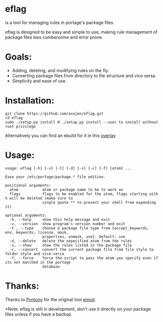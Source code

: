eflag
=====
is a tool for managing rules in portage's package files.

eflag is designed to be easy and simple to use, making rule management of
package files less cumbersome and error prone.

Goals:
======
* Adding, deleting, and modifying rules on the fly.
* Converting package files from directory to file structure and vice versa.
* Simplicity and ease of use.

Installation:
=============
	git clone https://github.com/axujen/eflag.git
	cd eflag
	sudo ./setup.py install # ./setup.py install --user to install without root privilege

Alternatively you can find an ebuild for it in this [overlay](https://github.com/axujen/overlay/tree/master/app-portage/eflag)

Usage:
======
	usage: eflag [-h] [-v] [-t] [-d] [-s] [-c] [-f] [atom] ...
	
	Ease your /etc/portage/package.* file edition.
	
	positional arguments:
	  atom           atom or package name to be to work on
	  flags          flags to be enabled for the atom, flags starting with % will be deleted (make sure to
	                 single quote ** to prevent your shell from expanding it)
	
	optional arguments:
	  -h, --help     show this help message and exit
	  -v, --version  show program's version number and exit
	  -t , --type    choose a package file type from {accept_keywords, env, keywords, license, mask,
	                 properties, unmask, use}. Default: use
	  -d, --delete   delete the sepecified atom from the rules
	  -s, --show     show the rules listed in the package file
	  -c, --convert  convert the current package file from file style to folder style and vice-versa
	  -f, --force    force the script to pass the atom you specify even if its not matched in the portage
					 database

Thanks:
=======
Thanks to [Pyntony](http://github.com/Pyntony) for the original tool
[emod](http://github.com/Pyntony/emod).

*Note: eflag is still in development, don't use it directly on your package files
unless if you have a backup.
